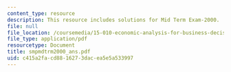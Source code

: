 ```yaml
---
content_type: resource
description: This resource includes solutions for Mid Term Exam-2000.
file: null
file_location: /coursemedia/15-010-economic-analysis-for-business-decisions-fall-2004/c415a2facd8816273dacea5e5a533997_smpmdtrm2000_ans.pdf
file_type: application/pdf
resourcetype: Document
title: smpmdtrm2000_ans.pdf
uid: c415a2fa-cd88-1627-3dac-ea5e5a533997
---
```

